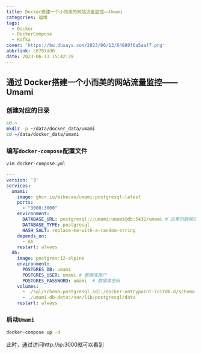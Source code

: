 ```yaml
---
title: Docker搭建一个小而美的网站流量监控——Umami
categories: 运维
tags:
  - Docker
  - DockerCompose
  - Kafka
cover: 'https://bu.dusays.com/2023/06/13/64880f6a5aaf7.png'
abbrlink: c8787dd0
date: 2023-06-13 15:42:39
---
```


## 通过 Docker搭建一个小而美的网站流量监控——Umami

### 创建对应的目录

```bash
cd ~
mkdir -p ~/data/docker_data/umami
cd ~/data/docker_data/umami
```

### 编写`docker-compose`配置文件

```bash
vim docker-compose.yml
```

```yaml
---
version: '3'
services:
  umami:
    image: ghcr.io/mikecao/umami:postgresql-latest
    ports:
      - "3000:3000"
    environment:
      DATABASE_URL: postgresql://umami:umami@db:5432/umami # 这里的数据库和密码要和下方你修改的相同
      DATABASE_TYPE: postgresql
      HASH_SALT: replace-me-with-a-random-string
    depends_on:
      - db
    restart: always
  db:
    image: postgres:12-alpine
    environment:
      POSTGRES_DB: umami
      POSTGRES_USER: umami # 数据库用户
      POSTGRES_PASSWORD: umami  # 数据库密码
    volumes:
      - ./sql/schema.postgresql.sql:/docker-entrypoint-initdb.d/schema.postgresql.sql:ro
      - ./umami-db-data:/var/lib/postgresql/data
    restart: always

```

### 启动`Umami`

```bash
docker-compose up -d
```

此时，通过访问http://ip:3000就可以看到